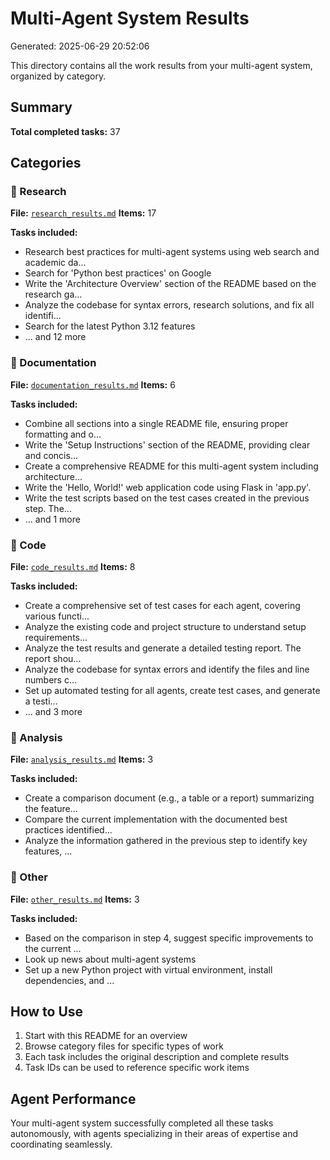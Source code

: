 # Multi-Agent System Results

Generated: 2025-06-29 20:52:06

This directory contains all the work results from your multi-agent system, organized by category.

## Summary

**Total completed tasks:** 37

## Categories

### 📁 Research
**File:** [`research_results.md`](research_results.md)
**Items:** 17

**Tasks included:**
- Research best practices for multi-agent systems using web search and academic da...
- Search for 'Python best practices' on Google
- Write the 'Architecture Overview' section of the README based on the research ga...
- Analyze the codebase for syntax errors, research solutions, and fix all identifi...
- Search for the latest Python 3.12 features
- ... and 12 more

### 📁 Documentation
**File:** [`documentation_results.md`](documentation_results.md)
**Items:** 6

**Tasks included:**
- Combine all sections into a single README file, ensuring proper formatting and o...
- Write the 'Setup Instructions' section of the README, providing clear and concis...
- Create a comprehensive README for this multi-agent system including architecture...
- Write the 'Hello, World!' web application code using Flask in 'app.py'.
- Write the test scripts based on the test cases created in the previous step. The...
- ... and 1 more

### 📁 Code
**File:** [`code_results.md`](code_results.md)
**Items:** 8

**Tasks included:**
- Create a comprehensive set of test cases for each agent, covering various functi...
- Analyze the existing code and project structure to understand setup requirements...
- Analyze the test results and generate a detailed testing report. The report shou...
- Analyze the codebase for syntax errors and identify the files and line numbers c...
- Set up automated testing for all agents, create test cases, and generate a testi...
- ... and 3 more

### 📁 Analysis
**File:** [`analysis_results.md`](analysis_results.md)
**Items:** 3

**Tasks included:**
- Create a comparison document (e.g., a table or a report) summarizing the feature...
- Compare the current implementation with the documented best practices identified...
- Analyze the information gathered in the previous step to identify key features, ...

### 📁 Other
**File:** [`other_results.md`](other_results.md)
**Items:** 3

**Tasks included:**
- Based on the comparison in step 4, suggest specific improvements to the current ...
- Look up news about multi-agent systems
- Set up a new Python project with virtual environment, install dependencies, and ...

## How to Use

1. Start with this README for an overview
2. Browse category files for specific types of work
3. Each task includes the original description and complete results
4. Task IDs can be used to reference specific work items

## Agent Performance

Your multi-agent system successfully completed all these tasks autonomously, with agents specializing in their areas of expertise and coordinating seamlessly.
